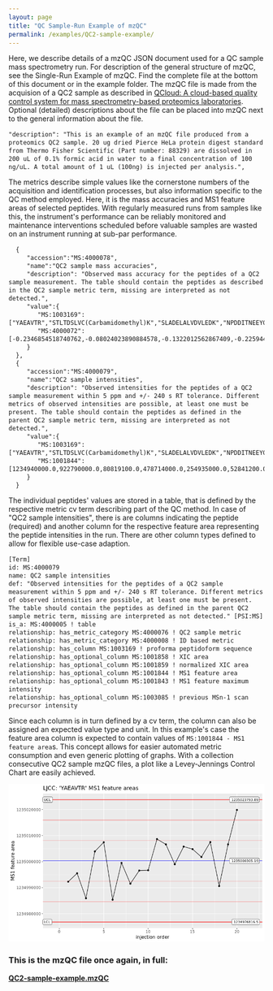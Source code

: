 ```yaml
---
layout: page
title: "QC Sample-Run Example of mzQC"
permalink: /examples/QC2-sample-example/
---
```


Here, we describe details of a mzQC JSON document used for a QC sample mass spectrometry run. 
For description of the general structure of mzQC, see the Single-Run Example of mzQC.
Find the complete file at the bottom of this document or in the example folder.
The mzQC file is made from the acquision of a QC2 sample as described in [QCloud: A cloud-based quality control system for mass spectrometry-based proteomics laboratories](https://doi.org/10.1371/journal.pone.0189209). 
Optional (detailed) descriptions about the file can be placed into mzQC next to the general information about the file.
```
"description": "This is an example of an mzQC file produced from a proteomics QC2 sample. 20 ug dried Pierce HeLa protein digest standard from Thermo Fisher Scientific (Part number: 88329) are dissolved in 200 uL of 0.1% formic acid in water to a final concentration of 100 ng/uL. A total amount of 1 uL (100ng) is injected per analysis.",
```
The metrics describe simple values like the cornerstone numbers of the acquisition and identification processes, but also information specific to the QC method employed. 
Here, it is the mass accuracies and MS1 feature areas of selected peptides. 
With regularly measured runs from samples like this, the instrument's performance can be reliably monitored and maintenance interventions scheduled before valuable samples are wasted on an instrument running at sub-par performance. 
```
  {
     "accession":"MS:4000078",
     "name":"QC2 sample mass accuracies",
     "description": "Observed mass accuracy for the peptides of a QC2 sample measurement. The table should contain the peptides as described in the QC2 sample metric term, missing are interpreted as not detected.",
     "value":{
        "MS:1003169":["YAEAVTR","STLTDSLVC(Carbamidomethyl)K","SLADELALVDVLEDK","NPDDITNEEYGEFYK","LAVDEEENADNNTK","FEELNMDLFR","EAALSTALSEK","DDVAQTDLLQIDPNFGSK","RFPGYDSESK","EATTEFSVDAR","EQFLDGDGWTSR"],
        "MS:4000072":[-0.2346854518740762,-0.08024023890884578,-0.1322012562867409,-0.2259441806378488,-0.10596535779273217,0.28345130855013684,-0.08600783742175504,-0.3683484942567654,-0.03348194493295555,-0.41789282666789496,-0.12794363836212685]
     }
  },
  {
     "accession":"MS:4000079",
     "name":"QC2 sample intensities",
     "description": "Observed intensities for the peptides of a QC2 sample measurement within 5 ppm and +/- 240 s RT tolerance. Different metrics of observed intensities are possible, at least one must be present. The table should contain the peptides as defined in the parent QC2 sample metric term, missing are interpreted as not detected.",
     "value":{
        "MS:1003169":["YAEAVTR","STLTDSLVC(Carbamidomethyl)K","SLADELALVDVLEDK","NPDDITNEEYGEFYK","LAVDEEENADNNTK","FEELNMDLFR","EAALSTALSEK","DDVAQTDLLQIDPNFGSK","RFPGYDSESK","EATTEFSVDAR","EQFLDGDGWTSR"],
        "MS:1001844":[1234940000.0,922790000.0,80819100.0,478714000.0,254935000.0,52841200.0,243597000.0,24581800.0,707504000.0,129063000.0,205583000.0]
     }
  }
```
The individual peptides' values are stored in a table, that is defined by the respective metric cv term describing part of the QC method. 
In case of "QC2 sample intensities", there is are columns indicating the peptide (required) and another column for the respective feature area representing the peptide intensities in the run. 
There are other column types defined to allow for flexible use-case adaption.
```
[Term]
id: MS:4000079
name: QC2 sample intensities
def: "Observed intensities for the peptides of a QC2 sample measurement within 5 ppm and +/- 240 s RT tolerance. Different metrics of observed intensities are possible, at least one must be present. The table should contain the peptides as defined in the parent QC2 sample metric term, missing are interpreted as not detected." [PSI:MS]
is_a: MS:4000005 ! table
relationship: has_metric_category MS:4000076 ! QC2 sample metric
relationship: has_metric_category MS:4000008 ! ID based metric
relationship: has_column MS:1003169 ! proforma peptidoform sequence
relationship: has_optional_column MS:1001858 ! XIC area
relationship: has_optional_column MS:1001859 ! normalized XIC area
relationship: has_optional_column MS:1001844 ! MS1 feature area
relationship: has_optional_column MS:1001843 ! MS1 feature maximum intensity
relationship: has_optional_column MS:1003085 ! previous MSn-1 scan precursor intensity
```
Since each column is in turn defined by a cv term, the column can also be assigned an expected value type and unit. 
In this example's case the feature area column is expected to contain values of `MS:1001844 - MS1 feature area`s. 
This concept allows for easier automated metric consumption and even generic plotting of graphs. 
With a collection consecutive QC2 sample mzQC files, a plot like a Levey-Jennings Control Chart are easily achieved.

![Levey-Jennings Control Chart](../../pages/figures/LJCC.png)


### This is the mzQC file once again, in full:
**[QC2-sample-example.mzQC](https://github.com/HUPO-PSI/mzQC/tree/main/specification_documents/examples/QC2-sample-example.mzQC)**